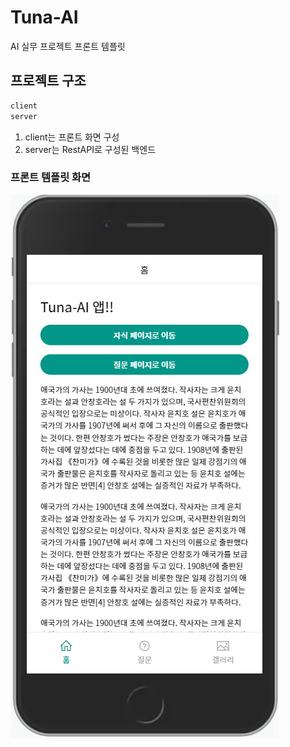 # Tuna-AI

AI 실무 프로젝트 프론트 템플릿

## 프로젝트 구조
```bash
client
server
```
1. client는 프론트 화면 구성
2. server는 RestAPI로 구성된 백엔드

### 프론트 템플릿 화면
![홈화면](https://github.com/softallice/tuna-ai/blob/main/images/home.PNG)

